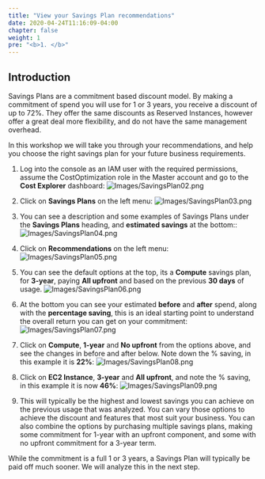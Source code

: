 ```yaml
---
title: "View your Savings Plan recommendations"
date: 2020-04-24T11:16:09-04:00
chapter: false
weight: 1
pre: "<b>1. </b>"
---
```


## Introduction
Savings Plans are a commitment based discount model. By making a commitment of spend you will use for 1 or 3 years, you receive a discount of up to 72%. They offer the same discounts as Reserved Instances, however offer a great deal more flexibility, and do not have the same management overhead.

In this workshop we will take you through your recommendations, and help you choose the right savings plan for your future business requirements.

1. Log into the console as an IAM user with the required permissions, assume the CostOptimization role in the Master account and go to the **Cost Explorer** dashboard:
![Images/SavingsPlan02.png](/Cost/100_3_Pricing_Models/Images/SavingsPlan02.png)

2. Click on **Savings Plans** on the left menu:
![Images/SavingsPlan03.png](/Cost/100_3_Pricing_Models/Images/SavingsPlan03.png)

3. You can see a description and some examples of Savings Plans under the **Savings Plans** heading, and **estimated savings** at the bottom::
![Images/SavingsPlan04.png](/Cost/100_3_Pricing_Models/Images/SavingsPlan04.png)

4. Click on **Recommendations** on the left menu:
![Images/SavingsPlan05.png](/Cost/100_3_Pricing_Models/Images/SavingsPlan05.png)

5. You can see the default options at the top, its a **Compute** savings plan, for **3-year**, paying **All upfront** and based on the previous **30 days** of usage.
![Images/SavingsPlan06.png](/Cost/100_3_Pricing_Models/Images/SavingsPlan06.png)

6. At the bottom you can see your estimated **before** and **after** spend, along with the **percentage saving**, this is an ideal starting point to understand the overall return you can get on your commitment:
![Images/SavingsPlan07.png](/Cost/100_3_Pricing_Models/Images/SavingsPlan07.png)

7. Click on **Compute**, **1-year** and **No upfront** from the options above, and see the changes in before and after below. Note down the % saving, in this example it is **22%**:
![Images/SavingsPlan08.png](/Cost/100_3_Pricing_Models/Images/SavingsPlan08.png)

8. Click on **EC2 Instance**, **3-year** and **All upfront**, and note the % saving, in this example it is now **46%**:
![Images/SavingsPlan09.png](/Cost/100_3_Pricing_Models/Images/SavingsPlan09.png)

9. This will typically be the highest and lowest savings you can achieve on the previous usage that was analyzed. You can vary those options to achieve the discount and features that most suit your business. You can also combine the options by purchasing multiple savings plans, making some commitment for 1-year with an upfront component, and some with no upfront commitment for a 3-year term.

While the commitment is a full 1 or 3 years, a Savings Plan will typically be paid off much sooner. We will analyze this in the next step.
